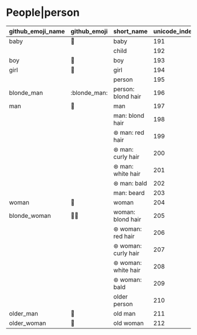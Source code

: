 # People|person

|github_emoji_name|github_emoji|short_name|unicode_index|
|---|---|---|---|
|baby|:baby:|baby|191|
|||child|192|
|boy|:boy:|boy|193|
|girl|:girl:|girl|194|
|||person|195|
|blonde_man|:blonde_man:|person: blond hair|196|
|man|:man:|man|197|
|||man: blond hair|198|
|||⊛ man: red hair|199|
|||⊛ man: curly hair|200|
|||⊛ man: white hair|201|
|||⊛ man: bald|202|
|||man: beard|203|
|woman|:woman:|woman|204|
|blonde_woman|:blonde_woman:|woman: blond hair|205|
|||⊛ woman: red hair|206|
|||⊛ woman: curly hair|207|
|||⊛ woman: white hair|208|
|||⊛ woman: bald|209|
|||older person|210|
|older_man|:older_man:|old man|211|
|older_woman|:older_woman:|old woman|212|
